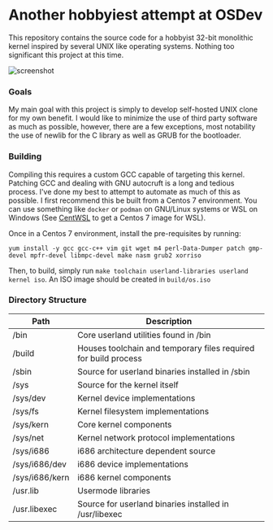 # Another hobbyiest attempt at OSDev

This repository contains the source code for a hobbyist 32-bit monolithic kernel inspired by several UNIX like operating systems. Nothing too significant this project at this time.

![screenshot](https://i.imgur.com/SpDeU6W.png "Screenshot")

### Goals
My main goal with this project is simply to develop self-hosted UNIX clone for my own benefit. 
I would like to minimize the use of third party software as much as possible, however, there are a few exceptions, most notability the use of newlib for the C library as well as GRUB for the bootloader.

### Building
Compiling this requires a custom GCC capable of targeting this kernel. Patching GCC and dealing with GNU autocruft is a long and tedious process. I've done my best to attempt to automate as much of this as possible. I first recommend this be built from a Centos 7 environment. You can use something like `docker` or `podman` on GNU/Linux systems or WSL on Windows (See [CentWSL](https://github.com/yuk7/CentWSL "CentWSL") to get a Centos 7 image for WSL).

Once in a Centos 7 environment, install the pre-requisites by running:
```
yum install -y gcc gcc-c++ vim git wget m4 perl-Data-Dumper patch gmp-devel mpfr-devel libmpc-devel make nasm grub2 xorriso
```
Then, to build, simply run `make toolchain userland-libraries userland kernel iso`. An ISO image should be created in `build/os.iso`

### Directory Structure
|Path|Description |
| ------ | ------|
|/bin|Core userland utilities found in /bin|
|/build|Houses toolchain and temporary files required for build process|
|/sbin|Source for userland binaries installed in /sbin|
|/sys|Source for the kernel itself|
|/sys/dev|Kernel device implementations|
|/sys/fs|Kernel filesystem implementations|
|/sys/kern|Core kernel components|
|/sys/net|Kernel network protocol implementations|
|/sys/i686|i686 architecture dependent source|
|/sys/i686/dev|i686 device implementations|
|/sys/i686/kern|i686 kernel components|
|/usr.lib|Usermode libraries|
|/usr.libexec|Source for userland binaries installed in /usr/libexec|

